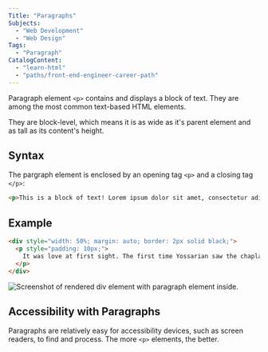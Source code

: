 ```yaml
---
Title: "Paragraphs"
Subjects:
  - "Web Development"
  - "Web Design"
Tags:
  - "Paragraph"
CatalogContent:
  - "learn-html"
  - "paths/front-end-engineer-career-path"
---
```


Paragraph element `<p>` contains and displays a block of text. They are among the most common text-based HTML elements. 

They are block-level, which means it is as wide as it's parent element and as tall as its content's height.

## Syntax

The pargraph element is enclosed by an opening tag `<p>` and a closing tag `</p>`:

```html
<p>This is a block of text! Lorem ipsum dolor sit amet, consectetur adipisicing elit.</p>
```

## Example 

```html
<div style="width: 50%; margin: auto; border: 2px solid black;">
  <p style="padding: 10px;">
    It was love at first sight. The first time Yossarian saw the chaplain he fell madly in love with him. Yossarian was in the hospital with a pain in his liver that fell just short of being jaundice.
  </p>
</div>
```

![Screenshot of rendered div element with paragraph element inside.](https://i.imgur.com/CPUyte3.png)

## Accessibility with Paragraphs

Paragraphs are relatively easy for accessibility devices, such as screen readers, to find and process. The more `<p>` elements, the better.
